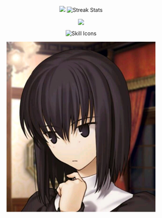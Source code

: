 <p align="center">
   <img  width="400" src="https://github-readme-stats.vercel.app/api?username=markzhang12345&theme=transparent&include_all_commits=true&show_icons=true&hide_border=true" />
    <img width="400" src="https://github-readme-streak-stats-xiaokang2022.vercel.app?user=markzhang12345&theme=transparent&hide_border=true" alt="Streak Stats" title="Streak Stats" />
</p>
<p align="center">
    <img align="center" src="https://github-readme-stats.vercel.app/api/top-langs/?username=markzhang12345&layout=compact&langs_count=4&hide=CSS,HTML,Assembly&exclude_repo=The-end-war" />
</p>

<p align="center">
    <!-- https://github.com/LelouchFR/skill-icons -->
    <img width="800" src="https://go-skill-icons.vercel.app/api/icons?i=go,py,c,cpp,kotlin,rust,ts,tauri,react,vue,gin,zsh,latex,matlab&titles=true" alt="Skill Icons" title="Skill Icons">
</p>

<p align="center">
    <img width="400" src="./youzhu.jpg" />
</p>
<!--
**markzhang12345/markzhang12345** is a ✨ _special_ ✨ repository because its `README.md` (this file) appears on your GitHub profile.

Here are some ideas to get you started:

- 🔭 I’m currently working on ...
- 🌱 I’m currently learning ...
- 👯 I’m looking to collaborate on ...
- 🤔 I’m looking for help with ...
- 💬 Ask me about ...
- 📫 How to reach me: ...
- 😄 Pronouns: ...
- ⚡ Fun fact: ...
-->
